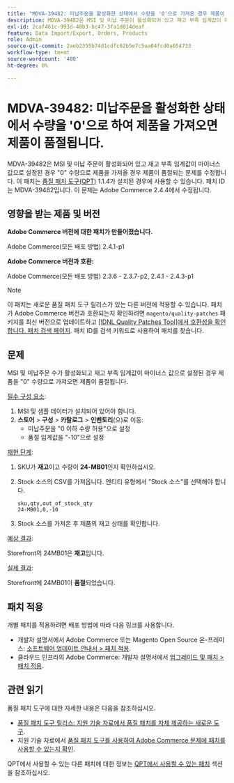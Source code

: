 ```yaml
---
title: "MDVA-39482: 미납주문을 활성화한 상태에서 수량을 '0'으로 가져온 경우 제품이 품절 됨"
description: MDVA-39482은 MSI 및 미납 주문이 활성화되어 있고 재고 부족 임계값이 마이너스 값으로 설정된 경우 "0" 수량으로 제품을 가져올 경우 제품이 품절되는 문제를 수정합니다. 이 패치는 [Quality Patches Tool (QPT)](https://experienceleague.adobe.com/ko/docs/commerce-operations/upgrade-guide/patches/overview) 1.1.4가 설치된 경우 사용할 수 있습니다. 패치 ID는 MDVA-39482입니다. 이 문제는 Adobe Commerce 2.4.4에서 수정됩니다.
exl-id: 2caf461c-993d-48b3-bc47-3fa1d014deaf
feature: Data Import/Export, Orders, Products
role: Admin
source-git-commit: 2aeb2355b74d1cdfc62b5e7c5aa04fcd0a654733
workflow-type: tm+mt
source-wordcount: '480'
ht-degree: 0%

---
```


# MDVA-39482: 미납주문을 활성화한 상태에서 수량을 &#39;0&#39;으로 하여 제품을 가져오면 제품이 품절됩니다.

MDVA-39482은 MSI 및 미납 주문이 활성화되어 있고 재고 부족 임계값이 마이너스 값으로 설정된 경우 &quot;0&quot; 수량으로 제품을 가져올 경우 제품이 품절되는 문제를 수정합니다. 이 패치는 [품질 패치 도구(QPT)](https://experienceleague.adobe.com/ko/docs/commerce-operations/upgrade-guide/patches/overview) 1.1.4가 설치된 경우에 사용할 수 있습니다. 패치 ID는 MDVA-39482입니다. 이 문제는 Adobe Commerce 2.4.4에서 수정됩니다.

## 영향을 받는 제품 및 버전

**Adobe Commerce 버전에 대한 패치가 만들어졌습니다.**

Adobe Commerce(모든 배포 방법) 2.4.1-p1

**Adobe Commerce 버전과 호환:**

Adobe Commerce(모든 배포 방법) 2.3.6 - 2.3.7-p2, 2.4.1 - 2.4.3-p1

>[!NOTE]
>
>이 패치는 새로운 품질 패치 도구 릴리스가 있는 다른 버전에 적용할 수 있습니다. 패치가 Adobe Commerce 버전과 호환되는지 확인하려면 `magento/quality-patches` 패키지를 최신 버전으로 업데이트하고 [[!DNL Quality Patches Tool]에서 호환성을 확인합니다. 패치 검색 페이지](https://experienceleague.adobe.com/tools/commerce-quality-patches/index.html?lang=ko). 패치 ID를 검색 키워드로 사용하여 패치를 찾습니다.

## 문제

MSI 및 미납주문 수가 활성화되고 재고 부족 임계값이 마이너스 값으로 설정된 경우 제품을 &quot;0&quot; 수량으로 가져오면 제품이 품절됩니다.

<u>필수 구성 요소</u>:

1. MSI 및 샘플 데이터가 설치되어 있어야 합니다.
1. **스토어** > **구성** > **카탈로그** > **인벤토리**(으)로 이동:
   * 미납주문을 &quot;0 이하 수량 허용&quot;으로 설정
   * 품절 임계값을 &quot;-10&quot;으로 설정

<u>재현 단계</u>:

1. SKU가 **재고**&#x200B;이고 수량이 **24-MB01**&#x200B;인지 확인하십시오.
1. Stock 소스의 CSV를 가져옵니다. 엔티티 유형에서 &quot;Stock 소스&quot;를 선택해야 합니다.

   ```code panel
   sku,qty,out_of_stock_qty
   24-MB01,0,-10
   ```

1. Stock 소스를 가져온 후 제품의 재고 상태를 확인합니다.

<u>예상 결과</u>:

Storefront의 24MB01은 **재고**&#x200B;입니다.

<u>실제 결과</u>:

Storefront에 24MB01이 **품절**&#x200B;되었습니다.

## 패치 적용

개별 패치를 적용하려면 배포 방법에 따라 다음 링크를 사용합니다.

* 개발자 설명서에서 Adobe Commerce 또는 Magento Open Source 온-프레미스: [소프트웨어 업데이트 안내서 > 패치 적용](https://experienceleague.adobe.com/ko/docs/commerce-operations/tools/quality-patches-tool/usage).
* 클라우드 인프라의 Adobe Commerce: 개발자 설명서에서 [업그레이드 및 패치 > 패치 적용](https://experienceleague.adobe.com/ko/docs/commerce-cloud-service/user-guide/develop/upgrade/apply-patches).

## 관련 읽기

품질 패치 도구에 대한 자세한 내용은 다음을 참조하십시오.

* [품질 패치 도구 릴리스: 지원 기술 자료에서 품질 패치를 자체 제공하는 새로운 도구](/help/announcements/adobe-commerce-announcements/magento-quality-patches-released-new-tool-to-self-serve-quality-patches.md).
* 지원 기술 자료에서 [품질 패치 도구를 사용하여 Adobe Commerce 문제에 패치를 사용할 수 있는지 확인](/help/support-tools/patches-available-in-qpt-tool/check-patch-for-magento-issue-with-magento-quality-patches.md).

QPT에서 사용할 수 있는 다른 패치에 대한 정보는 [QPT에서 사용할 수 있는 패치](https://support.magento.com/hc/en-us/sections/360010506631-Patches-available-in-QPT-tool-) 섹션을 참조하십시오.
